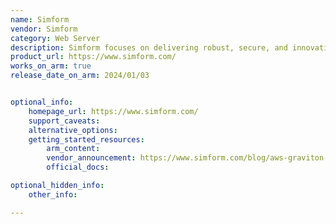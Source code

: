 ```yaml
---
name: Simform 
vendor: Simform
category: Web Server
description: Simform focuses on delivering robust, secure, and innovative software products that drive business growth and efficiency. Their services include web and mobile app development, cloud solutions, API integration, and DevOps. 
product_url: https://www.simform.com/
works_on_arm: true
release_date_on_arm: 2024/01/03


optional_info:
    homepage_url: https://www.simform.com/
    support_caveats:
    alternative_options:
    getting_started_resources:
        arm_content: 
        vendor_announcement: https://www.simform.com/blog/aws-graviton-service-delivery/
        official_docs: 

optional_hidden_info:
    other_info: 

---
```

